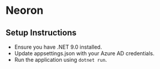 # Neoron

## Setup Instructions
- Ensure you have .NET 9.0 installed.
- Update appsettings.json with your Azure AD credentials.
- Run the application using `dotnet run`.
